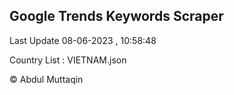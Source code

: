 

## Google Trends Keywords Scraper 
 
Last Update 08-06-2023 , 10:58:48

Country List :
VIETNAM.json



© Abdul Muttaqin 
